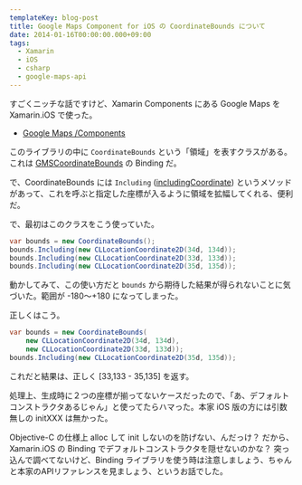 ```yaml
---
templateKey: blog-post
title: Google Maps Component for iOS の CoordinateBounds について
date: 2014-01-16T00:00:00.000+09:00
tags:
  - Xamarin
  - iOS
  - csharp
  - google-maps-api
---
```

すごくニッチな話ですけど、Xamarin Components にある Google Maps を Xamarin.iOS で使った。
<!--more-->
* [Google Maps /Components](http://components.xamarin.com/view/googlemapsios)

このライブラリの中に ``CoordinateBounds`` という「領域」を表すクラスがある。これは [GMSCoordinateBounds](https://developers.google.com/maps/documentation/ios/reference/interface_g_m_s_coordinate_bounds?hl=ja) の Binding だ。

で、CoordinateBounds には ``Including`` ([includingCoordinate](https://developers.google.com/maps/documentation/ios/reference/interface_g_m_s_coordinate_bounds?hl=ja#a63cffdf310ca19c6bab74c9a4034aadd)) というメソッドがあって、これを呼ぶと指定した座標が入るように領域を拡幅してくれる、便利だ。

で、最初はこのクラスをこう使っていた。

```csharp
var bounds = new CoordinateBounds();
bounds.Including(new CLLocationCoordinate2D(34d, 134d));
bounds.Including(new CLLocationCoordinate2D(33d, 133d));
bounds.Including(new CLLocationCoordinate2D(35d, 135d));
```

動かしてみて、この使い方だと ``bounds`` から期待した結果が得られないことに気づいた。範囲が -180〜+180 になってしまった。

正しくはこう。

```csharp
var bounds = new CoordinateBounds(
    new CLLocationCoordinate2D(34d, 134d),
    new CLLocationCoordinate2D(33d, 133d));
bounds.Including(new CLLocationCoordinate2D(35d, 135d));
```

これだと結果は、正しく [33,133 - 35,135] を返す。

処理上、生成時に２つの座標が揃ってないケースだったので、「あ、デフォルトコンストラクタあるじゃん」と使ってたらハマった。本家 iOS 版の方には引数無しの initXXX は無かった。

Objective-C の仕様上 alloc して init しないのを防げない、んだっけ？
だから、Xamarin.iOS の Binding でデフォルトコンストラクタを隠せないのかな？
突っ込んで調べてないけど、Binding ライブラリを使う時は注意しましょう、ちゃんと本家のAPIリファレンスを見ましょう、というお話でした。